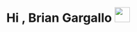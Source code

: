 <h1 align="center">Hi , Brian Gargallo <img src="https://media.giphy.com/media/hvRJCLFzcasrR4ia7z/giphy.gif" width="35"></h1>



<br>

